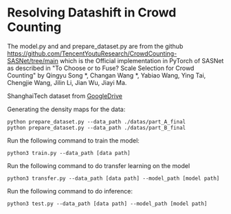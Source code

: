 # Resolving Datashift in Crowd Counting

The model.py and and prepare_dataset.py are from the github https://github.com/TencentYoutuResearch/CrowdCounting-SASNet/tree/main which is the
Official implementation in PyTorch of SASNet as described in "To Choose or to Fuse? Scale Selection for Crowd Counting" by Qingyu Song *, Changan Wang *, Yabiao Wang, Ying Tai, Chengjie Wang, Jilin Li, Jian Wu, Jiayi Ma.

ShanghaiTech dataset from [GoogleDrive](https://drive.google.com/drive/folders/17WobgYjekLTq3QIRW3wPyNByq9NJTmZ9?usp=sharing)

Generating the density maps for the data:
```
python prepare_dataset.py --data_path ./datas/part_A_final
python prepare_dataset.py --data_path ./datas/part_B_final
```

Run the following command to train the model:
```
python3 train.py --data_path [data path] 
```
Run the following command to do transfer learning on the model
```
python3 transfer.py --data_path [data path] --model_path [model path]
```

Run the following command to do inference:
```
python3 test.py --data_path [data path] --model_path [model path]
```
